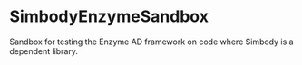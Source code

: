 # SimbodyEnzymeSandbox
Sandbox for testing the Enzyme AD framework on code where Simbody is a dependent library.
